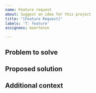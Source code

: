 ```yaml
---
name: Feature request
about: Suggest an idea for this project
title: "[Feature Request]"
labels: 'T: feature'
assignees: maartenvn

---
```


## Problem to solve
<!-- A clear and concise description of what the problem is. Ex. I'm always frustrated when [...] -->

## Proposed solution
<!-- A clear and concise description of what you want to happen. -->

## Additional context
<!-- Add any other context or screenshots about the feature request here. -->
